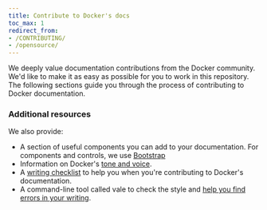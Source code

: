 ```yaml
---
title: Contribute to Docker's docs
toc_max: 1
redirect_from:
- /CONTRIBUTING/
- /opensource/
---
```


We deeply value documentation contributions from the Docker community. We'd like to make it as easy
as possible for you to work in this repository. The following sections guide you through the process of contributing to Docker documentation.

### Additional resources

We also provide:

- A section of useful components you can add to your documentation. For components and controls, we use [Bootstrap](https://getbootstrap.com)
- Information on Docker's [tone and voice](style/voice-tone.md).
- A [writing checklist](checklist.md) to help you when you're contributing to Docker's documentation.
- A command-line tool called vale to check the style and [help you find errors in your writing](contribute-guide.md#test-the-docs-locally). 
